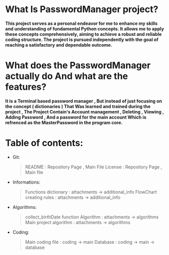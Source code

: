# What Is PasswordManager project?

**This project serves as a personal endeavor for me to enhance my skills and understanding of fundamental Python concepts. It allows me to apply these concepts comprehensively, aiming to achieve a robust and reliable coding structure. The project is pursued independently with the goal of reaching a satisfactory and dependable outcome.**

# What does the PasswordManager actually do And what are the features? 
**It is a Terminal based password manager , But instead of just focusing on the concept ( dictionaries ) That Was learned and trained during the project ,
The Project Contain's Account management , Deleting , Viewing , Adding Password , And a password for the main account Which is refrenced as the MasterPassword in the program core.**

# Table of contents: 
- Git:
    > README : Repository Page , Main File 
    > License : Repository Page , Main file

- Informations:
  > Functions dictionary : attachments -> additional_info
  > FlowChart creating rules : attachments -> additional_info

  
- Algorithms:
    > collect_birthDate function Algorithm : attachments -> algorithms
    > Main project algorithm : attachments -> algorithms

    
- Coding:
    > Main coding file : coding -> main
    > Database : coding -> main -> database


